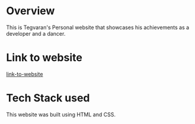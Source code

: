 # Overview

This is Tegvaran's Personal website that showcases his achievements as a developer and a dancer. 

# Link to website

[link-to-website](http://tegvaran.github.io)

# Tech Stack used

This website was built using HTML and CSS.
